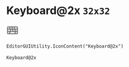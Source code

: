 # Keyboard@2x `32x32`
<img src="/img/Keyboard.png" width=32 height=32>

``` CSharp
EditorGUIUtility.IconContent("Keyboard@2x")
```
```
Keyboard@2x
```
